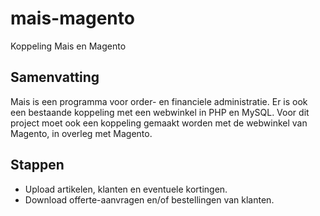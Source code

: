 mais-magento
============

Koppeling Mais en Magento

Samenvatting
------------

Mais is een programma voor order- en financiele administratie. Er is ook een bestaande koppeling met een webwinkel in PHP en MySQL. Voor dit project moet ook een koppeling gemaakt worden met de webwinkel van Magento, in overleg met Magento.

Stappen
-------

- Upload artikelen, klanten en eventuele kortingen.
- Download offerte-aanvragen en/of bestellingen van klanten.

